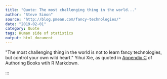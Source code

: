 ```yaml
---
title: "Quote: The most challenging thing in the world..."
author: "Steve Simon"
source: "http://blog.pmean.com/fancy-technologies/"
date: "2019-02-01"
category: Quote
tags: Human side of statistics
output: html_document
---
```


"The most challenging thing in the world is not to learn fancy
technologies, but control your own wild heart." Yihui Xie, as quoted in
[Appendix C](https://bookdown.org/yihui/bookdown/faq.html) of Authoring
Books wtih R Markdown.

<!---more--->

:::

